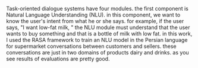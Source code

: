 Task-oriented dialogue systems have four modules. the first component is Natural Language Understanding (NLU). in this component, we want to know the user's intent from what he or she says. for example, if the user says, "I want low-fat milk, " the NLU module must understand that the user wants to buy something and that is a bottle of milk with low fat. 
in this work, I used the RASA framework to train an NLU model in the Persian language for supermarket conversations between customers and sellers. these conversations are just in two domains of products dairy and drinks. as you see results of evaluations are pretty good.
